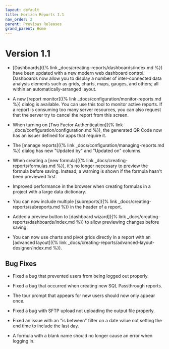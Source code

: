 ```yaml
---
layout: default
title: Horizon Reports 1.1
nav_order: 2
parent: Previous Releases
grand_parent: Home
---
```


# Version 1.1

* [Dashboards]({% link _docs/creating-reports/dashboards/index.md %}) have been updated with a new modern web dashboard control. Dashboards now allow you to display a number of inter-connected data analysis elements such as grids, charts, maps, gauges, and others; all within an automatically-arranged layout. 

* A new [report monitor]({% link _docs/configuration/monitor-reports.md %}) dialog is available. You can use this tool to monitor active reports. If a report is consuming too many server resources, you can also request that the server try to cancel the report from this screen.

* When turning on [Two Factor Authentication]({% link _docs/configuration/configuration.md %}), the generated QR Code now has an issuer defined for apps that require it. 

* The [manage reports]({% link _docs/configuration/managing-reports.md %}) dialog has new "Updated by" and "Updated on" columns. 

* When creating a [new formula]({% link _docs/creating-reports/formulas.md %}), it's no longer necessary to preview the formula before saving. Instead, a warning is shown if the formula hasn't been previewed first. 

* Improved performance in the browser when creating formulas in a project with a large data dictionary.

* You can now include multiple [subreports]({% link _docs/creating-reports/subreports.md %}) in the header of a report.

* Added a preview button to [dashboard wizard]({% link _docs/creating-reports/dashboards/index.md %}) to allow previewing changes before saving.

* You can now use charts and pivot grids directly in a report with an [advanced layout]({% link _docs/creating-reports/advanced-layout-designer/index.md %}).

## Bug Fixes

* Fixed a bug that prevented users from being logged out properly.

* Fixed a bug that occurred when creating new SQL Passthrough reports. 

* The tour prompt that appears for new users should now only appear once.

* Fixed a bug with SFTP upload not uploading the output file properly. 

* Fixed an issue with an "is between" filter on a date value not setting the end time to include the last day.

* A formula with a blank name should no longer cause an error when logging in.